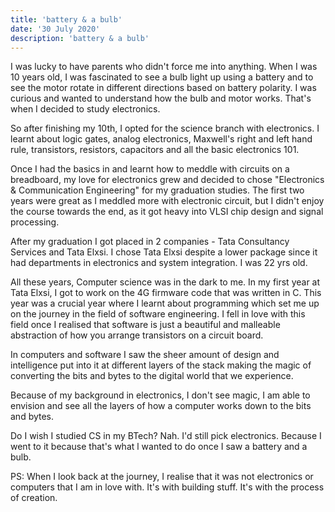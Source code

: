 ```yaml
---
title: 'battery & a bulb'
date: '30 July 2020'
description: 'battery & a bulb'
---
```

I was lucky to have parents who didn't force me into anything. When I was 10 years old, I was fascinated to see a bulb light up using a battery and to see the motor rotate in different directions based on battery polarity. I was curious and wanted to understand how the bulb and motor works. That's when I decided to study electronics.

So after finishing my 10th, I opted for the science branch with electronics. I learnt about logic gates, analog electronics, Maxwell's right and left hand rule, transistors, resistors, capacitors and all the basic electronics 101.

Once I had the basics in and learnt how to meddle with circuits on a breadboard, my love for electronics grew and decided to chose "Electronics & Communication Engineering" for my graduation studies. The first two years were great as I meddled more with electronic circuit, but I didn't enjoy the course towards the end, as it got heavy into VLSI chip design and signal processing.

After my graduation I got placed in 2 companies - Tata Consultancy Services and Tata Elxsi. I chose Tata Elxsi despite a lower package since it had departments in electronics and system integration. I was 22 yrs old. 

All these years, Computer science was in the dark to me. In my first year at Tata Elxsi, I got to work on the 4G firmware code that was written in C. This year was a crucial year where I learnt about programming which set me up on the journey in the field of software engineering. I fell in love with this field once I realised that software is just a beautiful and malleable abstraction of how you arrange transistors on a circuit board.

In computers and software I saw the sheer amount of design and intelligence put into it at different layers of the stack making the magic of converting the bits and bytes to the digital world that we experience.

Because of my background in electronics, I don't see magic, I am able to envision and see all the layers of how a computer works down to the bits and bytes.

Do I wish I studied CS in my BTech? Nah. I'd still pick electronics. Because I went to it because that's what l wanted to do once I saw a battery and a bulb.

PS: When I look back at the journey, I realise that it was not electronics or computers that I am in love with. It's with building stuff. It's with the process of creation.
